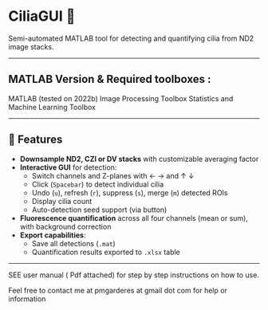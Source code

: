 # CiliaGUI 🧬

Semi-automated MATLAB tool for detecting and quantifying cilia from ND2 image stacks.

---




## MATLAB Version  &  Required toolboxes : 
MATLAB (tested on 2022b)
Image Processing Toolbox
Statistics and Machine Learning Toolbox



---


## 🔧 Features

- **Downsample ND2, CZI or DV stacks** with customizable averaging factor  
- **Interactive GUI** for detection:  
  - Switch channels and Z-planes with ← → and ↑ ↓  
  - Click (`Spacebar`) to detect individual cilia  
  - Undo (`u`), refresh (`r`), suppress (`s`), merge (`m`) detected ROIs  
  - Display cilia count  
  - Auto-detection seed support (via button)  
- **Fluorescence quantification** across all four channels (mean or sum), with background correction  
- **Export capabilities**:  
  - Save all detections (`.mat`)  
  - Quantification results exported to `.xlsx` table

--- 

SEE user manual ( Pdf attached) for step by step instructions on how to use. 

Feel free to contact me at pmgarderes at gmail dot com for help or information

